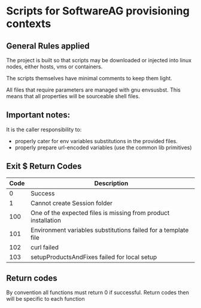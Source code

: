 # Scripts for SoftwareAG provisioning contexts

## General Rules applied

The project is built so that scripts may be downloaded or injected into linux nodes, either hosts, vms or containers.

The scripts themselves have minimal comments to keep them light.

All files that require parameters are managed with gnu envsusbst. This means that all properties will be sourceable shell files.

## Important notes:

It is the caller responsibility to:

- properly cater for env variables substitutions in the provided files.
- properly prepare url-encoded variables (use the common lib primitives)

## Exit $ Return Codes

|Code|Description|
|-|-|
|0|Success|
|1|Cannot create Session folder|
|100|One of the expected files is missing from product installation|
|101|Environment variables substitutions failed for a template file|
|102|curl failed|
|103|setupProductsAndFixes failed for local setup|

## Return codes

By convention all functions must return 0 if successful. Return codes then will be specific to each function